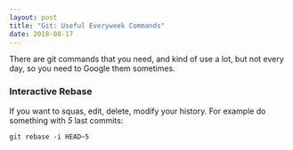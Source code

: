```yaml
---
layout: post
title: "Git: Useful Everyweek Commands"
date: 2018-08-17
---
```

There are git commands that you need, and kind of use a lot, but not every day, so you need to Google them sometimes.

### Interactive Rebase
If you want to squas, edit, delete, modify your history. For example do something with *5* last commits:
```
git rebase -i HEAD~5
```
